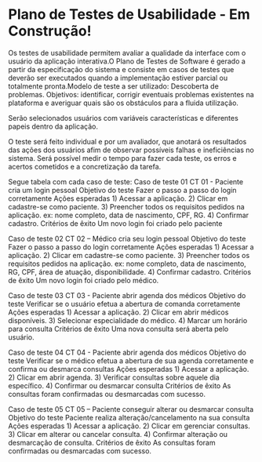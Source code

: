 # Plano de Testes de Usabilidade - Em Construção!

Os testes de usabilidade permitem avaliar a qualidade da interface com o usuário da aplicação interativa.O Plano de Testes de Software é gerado a partir da especificação do sistema e consiste em casos de testes que deverão ser executados quando a implementação estiver parcial ou totalmente pronta.Modelo de teste a ser utilizado: Descoberta de problemas. Objetivos: identificar, corrigir eventuais problemas existentes na plataforma e averiguar quais são os obstáculos para a fluida utilização.

Serão selecionados usuários com variáveis características e diferentes papeis dentro da aplicação.

O teste será feito individual e por um avaliador, que anotará os resultados das ações dos usuários afim de observar possíveis falhas e ineficiências no sistema. Será possível medir o tempo para fazer cada teste, os erros e acertos cometidos e a concretização da tarefa.

Segue tabela com cada caso de teste:
Caso de teste 01  	CT 01 - Paciente cria um login pessoal
Objetivo do teste  	Fazer o passo a passo do login corretamente
Ações esperadas    	1) Acessar a aplicação. 2) Clicar em cadastre-se como paciente.
 3) Preencher todos os requisitos pedidos na aplicação. ex: nome completo, data de nascimento, CPF, RG. 4) Confirmar cadastro.
Critérios de êxito 	Um novo login foi criado pelo paciente

Caso de teste 02   	CT 02 – Médico cria seu login pessoal
Objetivo do teste  	Fazer o passo a passo do login corretamente
Ações esperadas    	1) Acessar a aplicação. 2) Clicar em cadastre-se como paciente.
 3) Preencher todos os requisitos pedidos na aplicação. ex: nome completo, data de nascimento, RG, CPF, área de atuação, disponibilidade. 4) Confirmar cadastro.
Critérios de êxito 	Um novo login foi criado pelo médico.



Caso de teste 03   	CT 03 - Paciente abrir agenda dos médicos
Objetivo do teste  	Verificar se o usuário efetua a abertura de comanda corretamente
Ações esperadas    	1) Acessar a aplicação. 2) Clicar em abrir médicos disponíveis.
 3) Selecionar especialidade do médico. 4) Marcar um horário para consulta
Critérios de êxito 	Uma nova consulta será aberta pelo usuário.


Caso de teste 04  	CT 04 - Paciente abrir agenda dos médicos
Objetivo do teste  	Verificar se o médico efetua a abertura de sua agenda corretamente e confirma ou desmarca consultas
Ações esperadas    	1) Acessar a aplicação. 2) Clicar em abrir agenda.
 3) Verificar consultas sobre aquele dia específico. 4) Confirmar ou desmarcar consulta
Critérios de êxito 	As consultas foram confirmadas ou desmarcadas com sucesso.


Caso de teste 05  	CT 05 – Paciente conseguir alterar ou desmarcar consulta
Objetivo do teste  	Paciente realiza alteração/cancelamento na sua consulta
Ações esperadas    	1) Acessar a aplicação. 2) Clicar em gerenciar consultas.
 3) Clicar em alterar ou cancelar consulta. 4) Confirmar alteração ou desmarcação de consulta.
Critérios de êxito 	As consultas foram confirmadas ou desmarcadas com sucesso.


